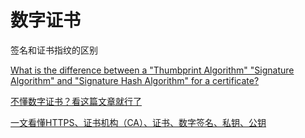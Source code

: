 # 数字证书

签名和证书指纹的区别


[What is the difference between a "Thumbprint Algorithm" "Signature Algorithm" and "Signature Hash Algorithm" for a certificate?](https://security.stackexchange.com/questions/71199/what-is-the-difference-between-a-thumbprint-algorithm-signature-algorithm-an#)


[不懂数字证书？看这篇文章就行了](https://juejin.cn/post/6844904143719497735)


[一文看懂HTTPS、证书机构（CA）、证书、数字签名、私钥、公钥](https://juejin.cn/post/6868515600432857095)